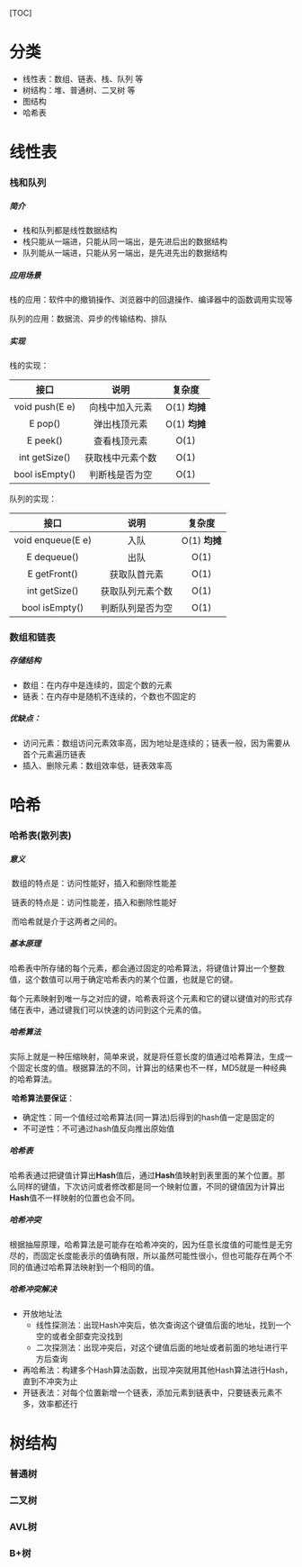 [TOC]

# 分类

*   线性表：数组、链表、栈、队列 等
*   树结构：堆、普通树、二叉树 等
*   图结构
*   哈希表



# 线性表

### 栈和队列

##### 简介

*   栈和队列都是线性数据结构
*   栈只能从一端进，只能从同一端出，是先进后出的数据结构
*   队列能从一端进，只能从另一端出，是先进先出的数据结构



##### 应用场景

栈的应用：软件中的撤销操作、浏览器中的回退操作、编译器中的函数调用实现等

队列的应用：数据流、异步的传输结构、排队



##### 实现

栈的实现：

|      接口      |       说明       |    复杂度     |
| :------------: | :--------------: | :-----------: |
| void push(E e) |  向栈中加入元素  | O(1) **均摊** |
|    E pop()     |   弹出栈顶元素   | O(1) **均摊** |
|    E peek()    |   查看栈顶元素   |     O(1)      |
| int getSize()  | 获取栈中元素个数 |     O(1)      |
| bool isEmpty() |  判断栈是否为空  |     O(1)      |

队列的实现：

|       接口        |       说明       |    复杂度     |
| :---------------: | :--------------: | :-----------: |
| void enqueue(E e) |       入队       | O(1) **均摊** |
|    E dequeue()    |       出队       |     O(1)      |
|   E getFront()    |   获取队首元素   |     O(1)      |
|   int getSize()   | 获取队列元素个数 |     O(1)      |
|  bool isEmpty()   | 判断队列是否为空 |     O(1)      |



### 数组和链表

##### 存储结构

*   数组：在内存中是连续的，固定个数的元素
*   链表：在内存中是随机不连续的，个数也不固定的

##### 优缺点：

*   访问元素：数组访问元素效率高，因为地址是连续的；链表一般，因为需要从首个元素遍历链表
*   插入、删除元素：数组效率低，链表效率高









# 哈希

### 哈希表(散列表)

##### 意义

​	数组的特点是：访问性能好，插入和删除性能差

​	链表的特点是：访问性能差，插入和删除性能好

​	而哈希就是介于这两者之间的。

##### 基本原理

​	哈希表中所存储的每个元素，都会通过固定的哈希算法，将键值计算出一个整数值，这个数值可以用于确定哈希表内的某个位置，也就是它的键。

​	每个元素映射到唯一与之对应的键，哈希表将这个元素和它的键以键值对的形式存储在表中，通过键我们可以快速的访问到这个元素的值。



##### 哈希算法

​	实际上就是一种压缩映射，简单来说，就是将任意长度的值通过哈希算法，生成一个固定长度的值。根据算法的不同，计算出的结果也不一样，MD5就是一种经典的哈希算法。

​	**哈希算法要保证**：

*   确定性：同一个值经过哈希算法(同一算法)后得到的hash值一定是固定的
*   不可逆性：不可通过hash值反向推出原始值



##### 哈希表

​	哈希表通过把键值计算出**Hash**值后，通过**Hash**值映射到表里面的某个位置。那么同样的键值，下次访问或者修改都是同一个映射位置，不同的键值因为计算出**Hash**值不一样映射的位置也会不同。



##### 哈希冲突

​	根据抽屉原理，哈希算法是可能存在哈希冲突的，因为任意长度值的可能性是无穷尽的，而固定长度能表示的值确有限，所以虽然可能性很小，但也可能存在两个不同的值通过哈希算法映射到一个相同的值。



##### 哈希冲突解决

*   开放地址法
    *   线性探测法：出现Hash冲突后，依次查询这个键值后面的地址，找到一个空的或者全部查完没找到
    *   二次探测法：出现冲突后，对这个键值后面的地址或者前面的地址进行平方后查询
*   再哈希法：构建多个Hash算法函数，出现冲突就用其他Hash算法进行Hash，直到不冲突为止
*   开链表法：对每个位置新增一个链表，添加元素到链表中，只要链表元素不多，效率都还行







# 树结构

### 普通树

### 二叉树

### AVL树

### B+树